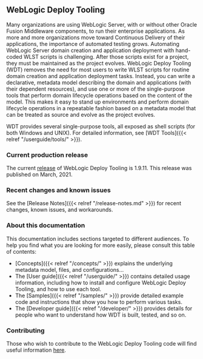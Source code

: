 ## WebLogic Deploy Tooling

Many organizations are using WebLogic Server, with or without other Oracle Fusion Middleware components, to run their enterprise applications.  As more and more organizations move toward Continuous Delivery of their applications, the importance of automated testing grows.  Automating WebLogic Server domain creation and application deployment with hand-coded WLST scripts is challenging.  After those scripts exist for a project, they must be maintained as the project evolves.  WebLogic Deploy Tooling (WDT) removes the need for most users to write WLST scripts for routine domain creation and application deployment tasks.  Instead, you can write a declarative, metadata model describing the domain and applications (with their dependent resources), and use one or more of the single-purpose tools that perform domain lifecycle operations based on the content of the model.  This makes it easy to stand up environments and perform domain lifecycle operations in a repeatable fashion based on a metadata model that can be treated as source and evolve as the project evolves.


WDT provides several single-purpose tools, all exposed as shell scripts (for both Windows and UNIX). For detailed information, see [WDT Tools]({{< relref "/userguide/tools/" >}}).


### Current production release

The current [release](https://github.com/oracle/weblogic-deploy-tooling/releases) of WebLogic Deploy Tooling is 1.9.11. This release was published on March, 2021.

### Recent changes and known issues

See the [Release Notes]({{< relref "/release-notes.md" >}}) for recent changes, known issues, and workarounds.

### About this documentation

This documentation includes sections targeted to different audiences. To help you find what you are looking for more easily, please consult this table of contents:

* [Concepts]({{< relref "/concepts/" >}}) explains the underlying metadata model, files, and configurations...
* The [User guide]({{< relref "/userguide/" >}}) contains detailed usage information, including how to install and configure WebLogic Deploy Tooling, and how to use each tool.
* The [Samples]({{< relref "/samples/" >}}) provide detailed example code and instructions that show you how to perform various tasks.
* The [Developer guide]({{< relref "/developer/" >}}) provides details for people who want to understand how WDT is built, tested, and so on.


### Contributing
Those who wish to contribute to the WebLogic Deploy Tooling code will find useful information [here](https://github.com/oracle/weblogic-deploy-tooling/blob/master/CONTRIBUTING.md).
